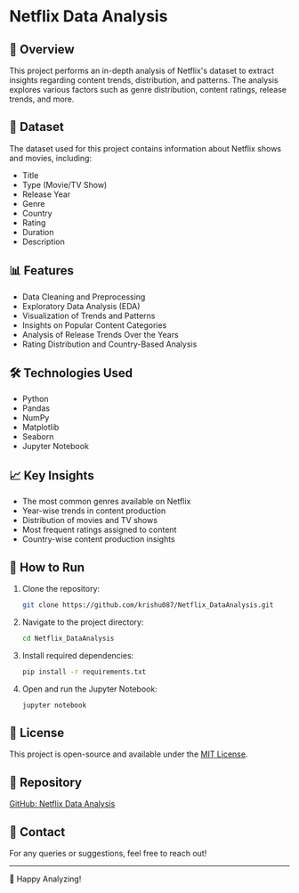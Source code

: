 # Netflix Data Analysis

## 📌 Overview
This project performs an in-depth analysis of Netflix's dataset to extract insights regarding content trends, distribution, and patterns. The analysis explores various factors such as genre distribution, content ratings, release trends, and more.

## 📂 Dataset
The dataset used for this project contains information about Netflix shows and movies, including:
- Title
- Type (Movie/TV Show)
- Release Year
- Genre
- Country
- Rating
- Duration
- Description

## 📊 Features
- Data Cleaning and Preprocessing
- Exploratory Data Analysis (EDA)
- Visualization of Trends and Patterns
- Insights on Popular Content Categories
- Analysis of Release Trends Over the Years
- Rating Distribution and Country-Based Analysis

## 🛠️ Technologies Used
- Python
- Pandas
- NumPy
- Matplotlib
- Seaborn
- Jupyter Notebook

## 📈 Key Insights
- The most common genres available on Netflix
- Year-wise trends in content production
- Distribution of movies and TV shows
- Most frequent ratings assigned to content
- Country-wise content production insights

## 📌 How to Run
1. Clone the repository:
   ```sh
   git clone https://github.com/krishu087/Netflix_DataAnalysis.git
   ```
2. Navigate to the project directory:
   ```sh
   cd Netflix_DataAnalysis
   ```
3. Install required dependencies:
   ```sh
   pip install -r requirements.txt
   ```
4. Open and run the Jupyter Notebook:
   ```sh
   jupyter notebook
   ```

## 📜 License
This project is open-source and available under the [MIT License](LICENSE).

## 🔗 Repository
[GitHub: Netflix Data Analysis](https://github.com/krishu087/Netflix_DataAnalysis)

## 📧 Contact
For any queries or suggestions, feel free to reach out!

---
🚀 Happy Analyzing!

